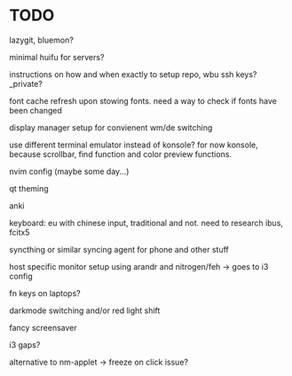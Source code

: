 # TODO
lazygit, bluemon?

minimal huifu for servers?

instructions on how and when exactly to setup repo, wbu ssh keys? \_private? 

font cache refresh upon stowing fonts. need a way to check if fonts have been changed

display manager setup for convienent wm/de switching

use different terminal emulator instead of konsole? for now konsole, because scrollbar, find function and color preview functions. 

nvim config (maybe some day...)

qt theming

anki

keyboard: eu with chinese input, traditional and not. need to research ibus, fcitx5 

syncthing or similar syncing agent for phone and other stuff

host specific monitor setup using arandr and nitrogen/feh -> goes to i3 config

fn keys on laptops?

darkmode switching and/or red light shift

fancy screensaver

i3 gaps?

alternative to nm-applet -> freeze on click issue?
